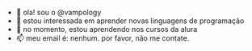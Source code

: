 - 👋 ola! sou o @vampology
- 👀 estou interessada em aprender novas linguagens de programação
- 🌱 no momento, estou aprendendo nos cursos da alura
- 📫 meu email é: nenhum. por favor, não me contate.
